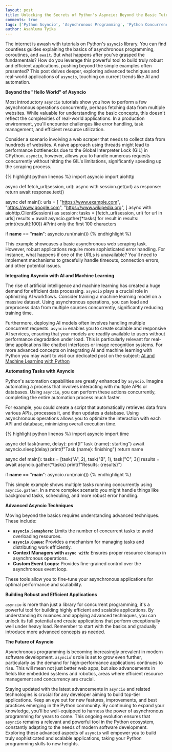 ```yaml
---
layout: post
title: Unlocking the Secrets of Python's Asyncio: Beyond the Basic Tutorials
comments: true
tags: ['Python Asyncio', 'Asynchronous Programming', 'Python Concurrency', 'Advanced Python']
author: Asahluma Tyika
---
```


The internet is awash with tutorials on Python's `asyncio` library.  You can find countless guides explaining the basics of asynchronous programming, coroutines, and `await`. But what happens after you've grasped the fundamentals?  How do you leverage this powerful tool to build truly robust and efficient applications, pushing beyond the simple examples often presented? This post delves deeper, exploring advanced techniques and real-world applications of `asyncio`, touching on current trends like AI and automation.

**Beyond the "Hello World" of Asyncio**

Most introductory `asyncio` tutorials show you how to perform a few asynchronous operations concurrently, perhaps fetching data from multiple websites. While valuable for understanding the basic concepts, this doesn't reflect the complexities of real-world applications.  In a production environment, you'll encounter challenges like error handling, task management, and efficient resource utilization.

Consider a scenario involving a web scraper that needs to collect data from hundreds of websites. A naive approach using threads might lead to performance bottlenecks due to the Global Interpreter Lock (GIL) in CPython. `asyncio`, however, allows you to handle numerous requests concurrently without hitting the GIL's limitations, significantly speeding up the scraping process.

{% highlight python linenos %}
import asyncio
import aiohttp

async def fetch_url(session, url):
    async with session.get(url) as response:
        return await response.text()

async def main():
    urls = [
        "https://www.example.com",
        "https://www.google.com",
        "https://www.wikipedia.org",
    ]
    async with aiohttp.ClientSession() as session:
        tasks = [fetch_url(session, url) for url in urls]
        results = await asyncio.gather(*tasks)
        for result in results:
            print(result[:100]) #Print only the first 100 characters

if __name__ == "__main__":
    asyncio.run(main())
{% endhighlight %}

This example showcases a basic asynchronous web scraping task. However,  robust applications require more sophisticated error handling. For instance, what happens if one of the URLs is unavailable?  You'll need to implement mechanisms to gracefully handle timeouts, connection errors, and other potential issues.

**Integrating Asyncio with AI and Machine Learning**

The rise of artificial intelligence and machine learning has created a huge demand for efficient data processing.  `asyncio` plays a crucial role in optimizing AI workflows.  Consider training a machine learning model on a massive dataset.  Using asynchronous operations, you can load and preprocess data from multiple sources concurrently, significantly reducing training time.

Furthermore, deploying AI models often involves handling multiple concurrent requests. `asyncio` enables you to create scalable and responsive AI services, ensuring that your models are readily available to users without performance degradation under load.  This is particularly relevant for real-time applications like chatbot interfaces or image recognition systems.  For more advanced concepts on integrating AI and machine learning with Python you may want to visit our dedicated post on the subject: [AI and Machine Learning with Python](gtec0.github.io/ai-ml-python)


**Automating Tasks with Asyncio**

Python's automation capabilities are greatly enhanced by `asyncio`.  Imagine automating a process that involves interacting with multiple APIs or databases.  Using `asyncio`, you can perform these actions concurrently, completing the entire automation process much faster.

For example, you could create a script that automatically retrieves data from various APIs, processes it, and then updates a database.  Using asynchronous operations allows you to optimize the interaction with each API and database, minimizing overall execution time.


{% highlight python linenos %}
import asyncio
import time

async def task(name, delay):
    print(f"Task {name}: starting")
    await asyncio.sleep(delay)
    print(f"Task {name}: finishing")
    return name


async def main():
    tasks = [task("A", 2), task("B", 1), task("C", 3)]
    results = await asyncio.gather(*tasks)
    print(f"Results: {results}")


if __name__ == "__main__":
    asyncio.run(main())
{% endhighlight %}


This simple example shows multiple tasks running concurrently using `asyncio.gather`.  In a more complex scenario you might handle things like background tasks, scheduling, and more robust error handling.


**Advanced Asyncio Techniques**

Moving beyond the basics requires understanding advanced techniques.  These include:

* **`asyncio.Semaphore`:**  Limits the number of concurrent tasks to avoid overloading resources.
* **`asyncio.Queue`:**  Provides a mechanism for managing tasks and distributing work efficiently.
* **Context Managers with `async with`:**  Ensures proper resource cleanup in asynchronous operations.
* **Custom Event Loops:**  Provides fine-grained control over the asynchronous event loop.

These tools allow you to fine-tune your asynchronous applications for optimal performance and scalability.


**Building Robust and Efficient Applications**

`asyncio` is more than just a library for concurrent programming; it's a powerful tool for building highly efficient and scalable applications.  By understanding its nuances and applying advanced techniques, you can unlock its full potential and create applications that perform exceptionally well under heavy load.  Remember to start with the basics and gradually introduce more advanced concepts as needed.


**The Future of Asyncio**

Asynchronous programming is becoming increasingly prevalent in modern software development.  `asyncio`'s role is set to grow even further, particularly as the demand for high-performance applications continues to rise. This will mean not just better web apps, but also advancements in fields like embedded systems and robotics, areas where efficient resource management and concurrency are crucial.

Staying updated with the latest advancements in `asyncio` and related technologies is crucial for any developer aiming to build top-tier applications. Keep an eye out for new features, improvements, and best practices emerging in the Python community.  By continuing to expand your knowledge, you'll be well-equipped to harness the power of asynchronous programming for years to come.  This ongoing evolution ensures that `asyncio` remains a relevant and powerful tool in the Python ecosystem, constantly adapting to the needs of modern software development.  Exploring these advanced aspects of `asyncio` will empower you to build truly sophisticated and scalable applications, taking your Python programming skills to new heights.

